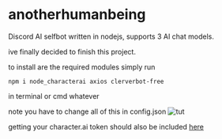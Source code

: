 # anotherhumanbeing
Discord AI selfbot written in nodejs, supports 3 AI chat models.

ive finally decided to finish this project.

to install are the required modules simply run 
```
npm i node_characterai axios clerverbot-free
```
in terminal or cmd whatever


note you have to change all of this in config.json
![tut](https://cdn.discordapp.com/attachments/1155966928121245757/1188522347477606430/image.png)

getting your character.ai token should also be included [here](https://github.com/realcoloride/node_characterai)
